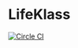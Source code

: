 # LifeKlass

[![Circle CI](https://circleci.com/gh/sungwoncho/lifeklass/tree/master.svg?style=svg)](https://circleci.com/gh/sungwoncho/lifeklass/tree/master)
